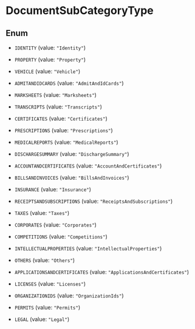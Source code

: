 

# DocumentSubCategoryType

## Enum


* `IDENTITY` (value: `"Identity"`)

* `PROPERTY` (value: `"Property"`)

* `VEHICLE` (value: `"Vehicle"`)

* `ADMITANDIDCARDS` (value: `"AdmitAndIdCards"`)

* `MARKSHEETS` (value: `"Marksheets"`)

* `TRANSCRIPTS` (value: `"Transcripts"`)

* `CERTIFICATES` (value: `"Certificates"`)

* `PRESCRIPTIONS` (value: `"Prescriptions"`)

* `MEDICALREPORTS` (value: `"MedicalReports"`)

* `DISCHARGESUMMARY` (value: `"DischargeSummary"`)

* `ACCOUNTANDCERTIFICATES` (value: `"AccountAndCertificates"`)

* `BILLSANDINVOICES` (value: `"BillsAndInvoices"`)

* `INSURANCE` (value: `"Insurance"`)

* `RECEIPTSANDSUBSCRIPTIONS` (value: `"ReceiptsAndSubscriptions"`)

* `TAXES` (value: `"Taxes"`)

* `CORPORATES` (value: `"Corporates"`)

* `COMPETITIONS` (value: `"Competitions"`)

* `INTELLECTUALPROPERTIES` (value: `"IntellectualProperties"`)

* `OTHERS` (value: `"Others"`)

* `APPLICATIONSANDCERTIFICATES` (value: `"ApplicationsAndCertificates"`)

* `LICENSES` (value: `"Licenses"`)

* `ORGANIZATIONIDS` (value: `"OrganizationIds"`)

* `PERMITS` (value: `"Permits"`)

* `LEGAL` (value: `"Legal"`)



